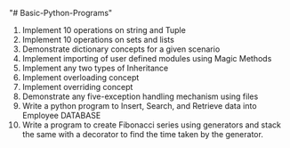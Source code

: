"# Basic-Python-Programs" 

1. Implement 10 operations on string and Tuple 
2. Implement 10 operations on sets and lists 
3. Demonstrate  dictionary concepts for a given scenario  
4. Implement importing of user defined modules using Magic Methods  
5. Implement any two types of Inheritance 
6. Implement overloading concept 
7. Implement overriding concept  
8. Demonstrate any five-exception handling mechanism using files 
9. Write a python program to Insert, Search, and Retrieve data into Employee DATABASE 
10. Write a program to create Fibonacci series using generators and stack the same with a 
    decorator to find the time taken by the generator. 
